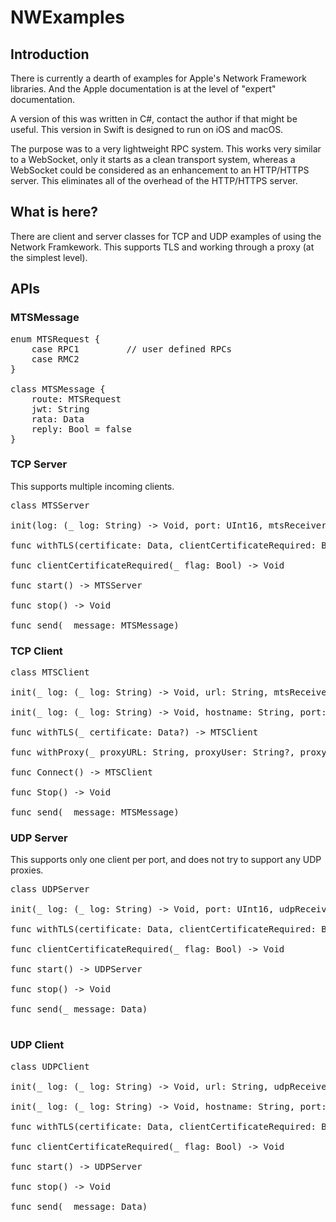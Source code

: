# NWExamples

## Introduction

There is currently a dearth of examples for Apple's Network Framework libraries. And the Apple documentation is at the level of "expert" documentation. 

A version of this was written in C#, contact the author if that might be useful.
This version in Swift is designed to run on iOS and macOS. 

The purpose was to a very lightweight RPC system. This works very similar to a WebSocket, only it starts as a clean transport system, whereas a WebSocket could be considered as an enhancement to an HTTP/HTTPS server. This eliminates all of the overhead of the HTTP/HTTPS server.

## What is here?

There are client and server classes for TCP and UDP examples of using the Network Framkework. This supports TLS and working through a proxy (at the simplest level).

## APIs

### MTSMessage

<pre>
enum MTSRequest {
    case RPC1         // user defined RPCs
    case RMC2
}
    
class MTSMessage {
    route: MTSRequest
    jwt: String
    rata: Data 
    reply: Bool = false
}
</pre>

### TCP Server

This supports multiple incoming clients. 

<pre>
class MTSServer

init(log: (_ log: String) -> Void, port: UInt16, mtsReceiver: (_ from: MTSClient, receive: MTSMessage) -> Void)

func withTLS(certificate: Data, clientCertificateRequired: Bool) -> MTSServer

func clientCertificateRequired(_ flag: Bool) -> Void

func start() -> MTSServer

func stop() -> Void

func send(_ message: MTSMessage)
</pre>

### TCP Client

<pre>
class MTSClient

init(_ log: (_ log: String) -> Void, url: String, mtsReceiver: (_ receive: MTSMessage) -> Void) 

init(_ log: (_ log: String) -> Void, hostname: String, port: UInt16, mtsReceiver: (_ receive: MTSMessage) -> Void) 

func withTLS(_ certificate: Data?) -> MTSClient

func withProxy(_ proxyURL: String, proxyUser: String?, proxyPassword: String?) -> MTSClient

func Connect() -> MTSClient

func Stop() -> Void

func send(_ message: MTSMessage)
</pre>

### UDP Server

This supports only one client per port, and does not try to support any UDP proxies.

<pre>
class UDPServer

init(_ log: (_ log: String) -> Void, port: UInt16, udpReceiver: (_ receive: Data) -> Void)

func withTLS(certificate: Data, clientCertificateRequired: Bool) -> UDPServer

func clientCertificateRequired(_ flag: Bool) -> Void

func start() -> UDPServer

func stop() -> Void

func send(_ message: Data)
  
</pre>

### UDP Client

<pre>
class UDPClient

init(_ log: (_ log: String) -> Void, url: String, udpReceiver: (_ receive: Data) -> Void)

init(_ log: (_ log: String) -> Void, hostname: String, port: UInt16, mtsReceiver: (_ receive: Data) -> Void) 

func withTLS(certificate: Data, clientCertificateRequired: Bool) -> UDPClient

func clientCertificateRequired(_ flag: Bool) -> Void

func start() -> UDPServer

func stop() -> Void

func send(_ message: Data)
</pre>

